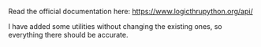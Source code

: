 Read the official documentation here: https://www.logicthrupython.org/api/

I have added some utilities without changing the existing ones, so everything there should be accurate.
